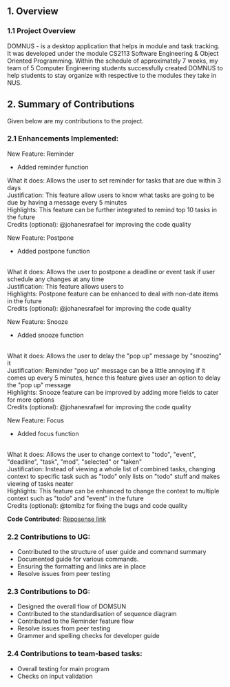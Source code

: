 ## 1. Overview
### 1.1 Project Overview 
DOMNUS - is a desktop application that helps in module and task tracking. It was developed under the module CS2113 Software Engineering & Object Oriented Programming. Within the schedule of approximately 7 weeks, my team of 5 Computer Engineering students successfully created DOMNUS to help students to stay organize with respective to the modules they take in NUS. 

## 2. Summary of Contributions
Given below are my contributions to the project. 

### 2.1 Enhancements Implemented: 

New Feature: Reminder
* Added reminder function

What it does:
Allows the user to set reminder for tasks that are due within 3 days
<br>
Justification:
This feature allow users to know what tasks are going to be due by having a message every 5 minutes
<br>
Highlights:
This feature can be further integrated to remind top 10 tasks in the future
<br>
Credits (optional):
@johanesrafael for improving the code quality
<br>

New Feature: Postpone
* Added postpone function
<br> 
What it does:
Allows the user to postpone a deadline or event task if user schedule any changes at any time
<br>
Justification:
This feature allows users to 
<br>
Highlights:
Postpone feature can be enhanced to deal with non-date items in the future
<br>
Credits (optional):
@johanesrafael for improving the code quality 
<br>

New Feature: Snooze
* Added snooze function
<br> 
What it does:
Allows the user to delay the "pop up" message by "snoozing" it
<br>
Justification:
Reminder "pop up" message can be a little annoying if it comes up every 5 minutes, hence this feature gives user an option to delay the "pop up" message
<br>
Highlights:
Snooze feature can be improved by adding more fields to cater for more options
<br>
Credits (optional):
@johanesrafael for improving the code quality
<br>

New Feature: Focus
* Added focus function
<br> 
What it does:
Allows the user to change context to "todo", "event", "deadline", "task", "mod", "selected" or "taken"
<br>
Justification:
Instead of viewing a whole list of combined tasks, changing context to specific task such as "todo" only lists on "todo" stuff and makes viewing of tasks neater
<br>
Highlights:
This feature can be enhanced to change the context to multiple context such as "todo" and "event" in the future
<br>
Credits (optional): 
@tomlbz for fixing the bugs and code quality
<br>

**Code Contributed**: [Reposense link](https://nus-cs2113-ay2021s1.github.io/tp-dashboard/#breakdown=true&search=&sort=groupTitle&sortWithin=title&since=2020-09-27&timeframe=commit&mergegroup=&groupSelect=groupByRepos&checkedFileTypes=docs~functional-code~test-code~other&tabOpen=true&tabType=authorship&zFR=false&tabAuthor=chuhann&tabRepo=AY2021S1-CS2113-T13-2%2Ftp%5Bmaster%5D&authorshipIsMergeGroup=false&authorshipFileTypes=docs~functional-code)

### 2.2 Contributions to UG:
* Contributed to the structure of user guide and command summary
* Documented guide for various commands.
* Ensuring the formatting and links are in place
* Resolve issues from peer testing

### 2.3 Contributions to DG:
* Designed the overall flow of DOMSUN
* Contributed to the standardisation of sequence diagram
* Contributed to the Reminder feature flow
* Resolve issues from peer testing
* Grammer and spelling checks for developer guide

### 2.4 Contributions to team-based tasks: 
* Overall testing for main program
* Checks on input validation
